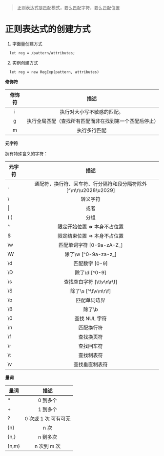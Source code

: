 > 正则表达式是匹配模式，要么匹配字符，要么匹配位置

# 正则表达式的创建方式

1. 字面量创建方式

```
  let reg = /pattern/attributes;
```

2. 实例创建方式

```
  let reg = new RegExp(pattern, attributes)
```

**修饰符**

| 修饰符 |                          描述                          |
| :----: | :----------------------------------------------------: |
|   i    |               执行对大小写不敏感的匹配。               |
|   g    | 执行全局匹配（查找所有匹配而非在找到第一个匹配后停止） |
|   m    |                      执行多行匹配                      |

**元字符**

拥有特殊含义的字符：

| 元字符 |                                描述                                |
| ------ | :----------------------------------------------------------------: |
| .      | 通配符，换行符、回车符、行分隔符和段分隔符除外 [^\n\r\u2028\u2029] |
| \      |                              转义字符                              |
| \|     |                                或者                                |
| ( )    |                                分组                                |
| ^      |                    限定开始位置 => 本身不占位置                    |
| \$     |                    限定结束位置 => 本身不占位置                    |
| \w     |                     匹配单词字符 [0-9a-zA-Z_]                      |
| \W     |                        除了\w [^0-9a-za-z_]                        |
| \d     |                           匹配数字 [0-9]                           |
| \D     |                           除了\d [^0-9]                            |
| \s     |                     查找空白字符 [\t\v\n\r\f]                      |
| \S     |                        除了\s [^\t\v\n\r\f]                        |
| \b     |                            匹配单词边界                            |
| \B     |                               除了\b                               |
| \0     |                           查找 NUL 字符                            |
| \n     |                             匹配换行符                             |
| \f     |                             查找换页符                             |
| \r     |                             查找回车符                             |
| \t     |                             查找制表符                             |
| \v     |                           查找垂直制表符                           |

**量词**

| 量词  |                   描述                    |
| ----- | :---------------------------------------: |
| *    |                 0 到多个                  |
| +     |                 1 到多个                  |
| ?     |           0 次或 1 次 可有可无            |
| {n}   |                   n 次                    |
| {n,}  |                 n 到多次                  |
| {n,m} |                n 次到 m 次                |
